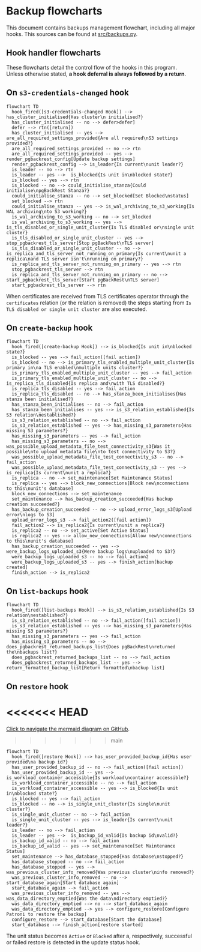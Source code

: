 # Backup flowcharts

This document contains backups management flowchart, including all major hooks. This sources can be found at [src/backups.py](https://github.com/canonical/postgresql-k8s-operator/blob/main/src/backups.py).

## Hook handler flowcharts

These flowcharts detail the control flow of the hooks in this program. Unless otherwise stated, **a hook deferral is always followed by a return**.

## On `s3-credentials-changed` hook

```{mermaid}
flowchart TD
  hook_fired([s3-credentials-changed Hook]) --> has_cluster_initialised{Has cluster\n initialised?}
  has_cluster_initialised -- no --> defer>defer]
  defer --> rtn([return])
  has_cluster_initialised -- yes --> are_all_required_settings_provided{Are all required\nS3 settings provided?}
  are_all_required_settings_provided -- no --> rtn
  are_all_required_settings_provided -- yes --> render_pgbackrest_config[Update backup settings]
  render_pgbackrest_config --> is_leader{Is current\nunit leader?}
  is_leader -- no --> rtn
  is_leader -- yes -->  is_blocked{Is unit in\nblocked state?}
  is_blocked -- yes --> rtn
  is_blocked -- no --> could_initialise_stanza{Could initialise\npgBackRest Stanza?}
  could_initialise_stanza -- no --> set_blocked[Set Blocked\nstatus]
  set_blocked --> rtn
  could_initialise_stanza -- yes --> is_wal_archiving_to_s3_working{Is WAL archiving\nto S3 working?}
  is_wal_archiving_to_s3_working -- no --> set_blocked
  is_wal_archiving_to_s3_working -- yes --> is_tls_disabled_or_single_unit_cluster{Is TLS disabled or\nsingle unit cluster}
  is_tls_disabled_or_single_unit_cluster -- yes --> stop_pgbackrest_tls_server[Stop pgBackRest\nTLS server]
  is_tls_disabled_or_single_unit_cluster -- no --> is_replica_and_tls_server_not_running_on_primary{Is current\nunit a replica\nand TLS server isn't\nrunning on primary?}
  is_replica_and_tls_server_not_running_on_primary -- yes --> rtn
  stop_pgbackrest_tls_server --> rtn
  is_replica_and_tls_server_not_running_on_primary -- no --> start_pgbackrest_tls_server[Start pgBackRest\nTLS server]
  start_pgbackrest_tls_server --> rtn
```

When certificates are received from TLS certificates operator through the `certificates` relation (or the relation is removed) the steps starting from `Is TLS disabled or single unit cluster` are also executed.

## On `create-backup` hook

```{mermaid}
flowchart TD
  hook_fired([create-backup Hook]) --> is_blocked{Is unit in\nblocked state?}
  is_blocked -- yes --> fail_action([fail action])
  is_blocked -- no --> is_primary_tls_enabled_multiple_unit_cluster{Is primary in\na TLS enabled\nmultiple units cluster?}
  is_primary_tls_enabled_multiple_unit_cluster -- yes --> fail_action
  is_primary_tls_enabled_multiple_unit_cluster -- no --> is_replica_tls_disabled{Is replica and\nwith TLS disabled?}
  is_replica_tls_disabled -- yes --> fail_action
  is_replica_tls_disabled -- no --> has_stanza_been_initialises{Has stanza been initialised?}
  has_stanza_been_initialises -- no --> fail_action
  has_stanza_been_initialises -- yes --> is_s3_relation_established{Is S3 relation\nestablished?}
  is_s3_relation_established -- no --> fail_action
  is_s3_relation_established -- yes --> has_missing_s3_parameters{Has missing S3 parameters?}
  has_missing_s3_parameters -- yes --> fail_action
  has_missing_s3_parameters -- no --> was_possible_upload_metadata_file_test_connectivity_s3{Was it possible\nto upload metadata file\nto test connectivity to S3?}
  was_possible_upload_metadata_file_test_connectivity_s3 -- no --> fail_action
  was_possible_upload_metadata_file_test_connectivity_s3 -- yes --> is_replica{Is current\nunit a replica?}
  is_replica -- no --> set_maintenance[Set Maintenance Status]
  is_replica -- yes --> block_new_connections[Block new\nconnections to this\nunit's database]
  block_new_connections --> set_maintenance
  set_maintenance --> has_backup_creation_succeeded{Has backup creation succeeded?}
  has_backup_creation_succeeded -- no --> upload_error_logs_s3[Upload error\nlogs to S3]
  upload_error_logs_s3 --> fail_action2([fail action])
  fail_action2 --> is_replica2{Is current\nunit a replica?}
  is_replica2 -- no --> set_active[Set Active Status]
  is_replica2 -- yes --> allow_new_connections[Allow new\nconnections to this\nunit's database]
  has_backup_creation_succeeded -- yes --> were_backup_logs_uploaded_s3{Were backup logs\nuploaded to S3?}
  were_backup_logs_uploaded_s3 -- no --> fail_action2
  were_backup_logs_uploaded_s3 -- yes --> finish_action[backup created]
  finish_action --> is_replica2
```

## On `list-backups` hook

```{mermaid}
flowchart TD
  hook_fired([list-backups Hook]) --> is_s3_relation_established{Is S3 relation\nestablished?}
  is_s3_relation_established -- no --> fail_action([fail action])
  is_s3_relation_established -- yes --> has_missing_s3_parameters{Has missing S3 parameters?}
  has_missing_s3_parameters -- yes --> fail_action
  has_missing_s3_parameters -- no --> does_pgbackrest_returned_backups_list{Does pgBackRest\nreturned the\nbackups list?}
  does_pgbackrest_returned_backups_list -- no --> fail_action
  does_pgbackrest_returned_backups_list -- yes --> return_formatted_backup_list[Return formatted\nbackup list]
```

## On `restore` hook
<<<<<<< HEAD
=======
[Click to navigate the mermaid diagram on GitHub](https://github.com/canonical/postgresql-k8s-operator/blob/main/docs/explanation/e-backups.md).
>>>>>>> main

```{mermaid}
flowchart TD
  hook_fired([restore Hook]) --> has_user_provided_backup_id{Has user provided\na backup id?}
  has_user_provided_backup_id -- no --> fail_action([fail action])
  has_user_provided_backup_id -- yes --> is_workload_container_accessible{Is workload\ncontainer accessible?}
  is_workload_container_accessible -- no --> fail_action
  is_workload_container_accessible -- yes --> is_blocked{Is unit in\nblocked state?}
  is_blocked -- yes --> fail_action
  is_blocked -- no --> is_single_unit_cluster{Is single\nunit cluster?}
  is_single_unit_cluster -- no --> fail_action
  is_single_unit_cluster -- yes --> is_leader{Is current\nunit leader?} 
  is_leader -- no --> fail_action
  is_leader -- yes -->  is_backup_id_valid{Is backup id\nvalid?}
  is_backup_id_valid -- no --> fail_action
  is_backup_id_valid -- yes --> set_maintenance[Set Maintenance Status]
  set_maintenance --> has_database_stopped{Has database\nstopped?}
  has_database_stopped -- no --> fail_action
  has_database_stopped -- yes --> was_previous_cluster_info_removed{Was previous cluster\ninfo removed?}
  was_previous_cluster_info_removed -- no --> start_database_again[Start database again]
  start_database_again --> fail_action
  was_previous_cluster_info_removed -- yes --> was_data_directory_emptied{Was the data\ndirectory emptied?}
  was_data_directory_emptied --> no --> start_database_again
  was_data_directory_emptied --> yes --> configure_restore[Configure Patroni to restore the backup]
  configure_restore --> start_database[Start the database]
  start_database --> finish_action[restore started]
```

The unit status becomes `Active` or `Blocked` after a, respectively, successful or failed restore
is detected in the update status hook.

